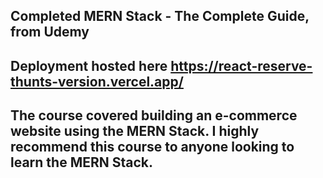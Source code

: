 ## Completed MERN Stack - The Complete Guide, from Udemy
## Deployment hosted here https://react-reserve-thunts-version.vercel.app/
## The course covered building an e-commerce website using the MERN Stack. I highly recommend this course to anyone looking to learn the MERN Stack.
